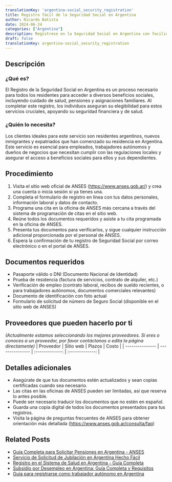 ```yaml
---
translationKey: 'argentina-social_security_registration'
title: Registro fácil de la Seguridad Social en Argentina
author: Ricardo Batista
date: 2024-06-24
categories: ["Argentina"]
description: Regístrese en la Seguridad Social en Argentina con facilidad. Conozca los pasos, documentos necesarios y consejos para un proceso fluido.
draft: false
translationKey: argentina-social_security_registration
---
```


## Descripción
### ¿Qué es?
El Registro de la Seguridad Social en Argentina es un proceso necesario para todos los residentes para acceder a diversos beneficios sociales, incluyendo cuidado de salud, pensiones y asignaciones familiares. Al completar este registro, los individuos aseguran su elegibilidad para estos servicios cruciales, apoyando su seguridad financiera y de salud.

### ¿Quién lo necesita?
Los clientes ideales para este servicio son residentes argentinos, nuevos inmigrantes y expatriados que han comenzado su residencia en Argentina. Este servicio es esencial para empleados, trabajadores autónomos y dueños de negocios que necesitan cumplir con las regulaciones locales y asegurar el acceso a beneficios sociales para ellos y sus dependientes.

## Procedimiento

1. Visita el sitio web oficial de ANSES (https://www.anses.gob.ar/) y crea una cuenta o inicia sesión si ya tienes una.
2. Completa el formulario de registro en línea con tus datos personales, información laboral y datos de contacto.
3. Programa una cita en la oficina de ANSES más cercana a través del sistema de programación de citas en el sitio web.
4. Reúne todos los documentos requeridos y asiste a tu cita programada en la oficina de ANSES.
5. Presenta tus documentos para verificarlos, y sigue cualquier instrucción adicional proporcionada por el personal de ANSES.
6. Espera la confirmación de tu registro de Seguridad Social por correo electrónico o en el portal de ANSES.

## Documentos requeridos

- Pasaporte válido o DNI (Documento Nacional de Identidad)
- Prueba de residencia (factura de servicios, contrato de alquiler, etc.)
- Verificación de empleo (contrato laboral, recibos de sueldo recientes, o para trabajadores autónomos, documentos comerciales relevantes)
- Documento de identificación con foto actual
- Formulario de solicitud de número de Seguro Social (disponible en el sitio web de ANSES)

## Proveedores que pueden hacerlo por ti
_(Actualmente estamos seleccionando los mejores proveedores. Si eres o conoces a un proveedor, por favor contáctanos o edita la página directamente)_
| Proveedor        |     Sitio web     |     Plazos    |       Costo      |
| --------------- | --------------- |  :-------------: | :-------------: |

## Detalles adicionales

- Asegúrate de que tus documentos estén actualizados y sean copias certificadas cuando sea necesario.
- Las citas en las oficinas de ANSES pueden ser limitadas, así que reserva lo antes posible.
- Puede ser necesario traducir los documentos que no estén en español.
- Guarda una copia digital de todos los documentos presentados para tus registros.
- Visita la página de preguntas frecuentes de ANSES para obtener orientación más detallada (https://www.anses.gob.ar/consulta/faq)
## Related Posts

- [Guía Completa para Solicitar Pensiones en Argentina - ANSES](https://tramitit.com/es/guides/argentina/solicitud_de_pensión/)
- [Servicio de Solicitud de Jubilación en Argentina Hecho Fácil](https://tramitit.com/es/guides/argentina/solicitud_de_jubilación/)
- [Registro en el Sistema de Salud en Argentina - Guía Completa](https://tramitit.com/es/guides/argentina/inscripción_al_sistema_de_salud/)
- [Subsidio por Desempleo en Argentina: Guía Completa y Requisitos](https://tramitit.com/es/guides/argentina/solicitud_de_subsidio_de_desempleo/)
- [Guía para registrarse como trabajador autónomo en Argentina](https://tramitit.com/es/guides/argentina/inscripción_al_régimen_de_autónomos/)